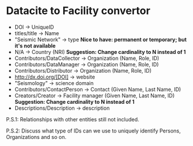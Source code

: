 # Datacite to Facility convertor

* DOI -> UniqueID
* titles/title -> Name
* "Seismic Network" -> type **Nice to have: permanent or temporary; but it's not available**
* N/A -> Country (NRI) **Suggestion: Change cardinality to N instead of 1**
* Contributors/DataCollector -> Organization (Name, Role, ID)
* Contributors/DataManager -> Organization (Name, Role, ID)
* Contributors/Distributor -> Organization (Name, Role, ID)
* http://dx.doi.org/[DOI] -> website
* "Seismology" -> science domain
* Contributors/ContactPerson -> Contact (Given Name, Last Name, ID)
* Creators/Creator -> Facility manager (Given Name, Last Name, ID) **Suggestion: Change cardinality to N instead of 1**
* Descriptions/Description -> description

P.S.1: Relationships with other entities still not included.

P.S.2: Discuss what type of IDs can we use to uniquely identify Persons, Organizations and so on.
